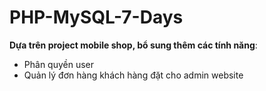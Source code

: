 # PHP-MySQL-7-Days
__Dựa trên project mobile shop, bổ sung thêm các tính năng__:
- Phân quyền user
- Quản lý đơn hàng khách hàng đặt cho admin website

